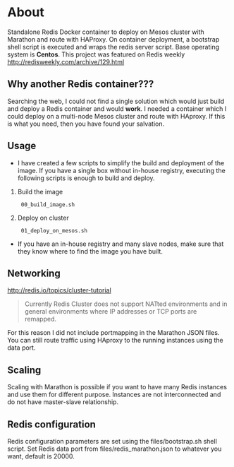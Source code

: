 # About

Standalone Redis Docker container to deploy on Mesos cluster with Marathon and route with HAProxy.
On container deployment, a bootstrap shell script is executed and wraps the redis server script. Base operating system is **Centos**. 
This project was featured on Redis weekly http://redisweekly.com/archive/129.html

## Why another Redis container???

Searching the web, I could not find a single solution which would just build and deploy a Redis container and would **work**. I needed a container which I could deploy on a multi-node Mesos cluster and route with HAproxy. If this is what you need, then you have found your salvation.

## Usage 

- I have created a few scripts to simplify the build and deployment of the image.
If you have a single box without in-house registry, executing the following scripts is enough to build and deploy.

1. Build the image

        00_build_image.sh

2. Deploy on cluster

        01_deploy_on_mesos.sh

- If you have an in-house registry and many slave nodes, make sure that they know where to find the image you have built.


## Networking

http://redis.io/topics/cluster-tutorial

> Currently Redis Cluster does not support NATted environments and in general environments where IP addresses or TCP ports are remapped.

For this reason I did not include portmapping in the Marathon JSON files.
You can still route traffic using HAproxy to the running instances using the data port.

## Scaling

Scaling with Marathon is possible if you want to have many Redis instances and use them for different purpose.
Instances are not interconnected and do not have master-slave relationship.

## Redis configuration

Redis configuration parameters are set using the files/bootstrap.sh shell script.
Set Redis data port from files/redis_marathon.json to whatever you want, default is 20000.
